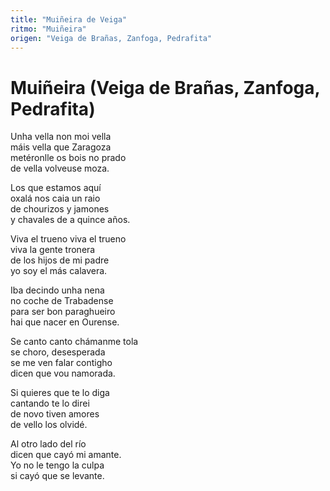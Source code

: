 ```yaml
---
title: "Muiñeira de Veiga"
ritmo: "Muiñeira"
origen: "Veiga de Brañas, Zanfoga, Pedrafita"
---
```


# Muiñeira (Veiga de Brañas, Zanfoga, Pedrafita)

Unha vella non moi vella<br>máis vella que Zaragoza<br>metéronlle os bois no prado<br>de vella volveuse moza.

Los que estamos aquí<br>oxalá nos caia un raio<br>de chourizos y jamones<br>y chavales de a quince años.

Viva el trueno viva el trueno<br>viva la gente tronera<br>de los hijos de mi padre<br>yo soy el más calavera.

Iba decindo unha nena<br>no coche de Trabadense<br>para ser bon paraghueiro<br>hai que nacer en Ourense.

Se canto canto chámanme tola<br>se choro, desesperada<br>se me ven falar contigho<br>dicen que vou namorada.

Si quieres que te lo diga<br>cantando te lo direi<br>de novo tiven amores<br>de vello los olvidé.

Al otro lado del río<br>dicen que cayó mi amante.<br>Yo no le tengo la culpa<br>si cayó que se levante.